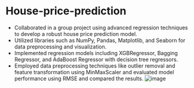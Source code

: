 # House-price-prediction

-	Collaborated in a group project using advanced regression techniques to develop a robust house price prediction model.
-	Utilized libraries such as NumPy, Pandas, Matplotlib, and Seaborn for data preprocessing and visualization.
-	Implemented regression models including XGBRegressor, Bagging Regressor, and AdaBoost Regressor with decision tree regressors.
-	Employed data preprocessing techniques like outlier removal and feature transformation using MinMaxScaler and evaluated model performance using RMSE and compared the results.
![image](https://github.com/meghana221997/House-price-prediction/assets/42384733/d948f0bc-2326-44be-906a-81f1edc1523e)
